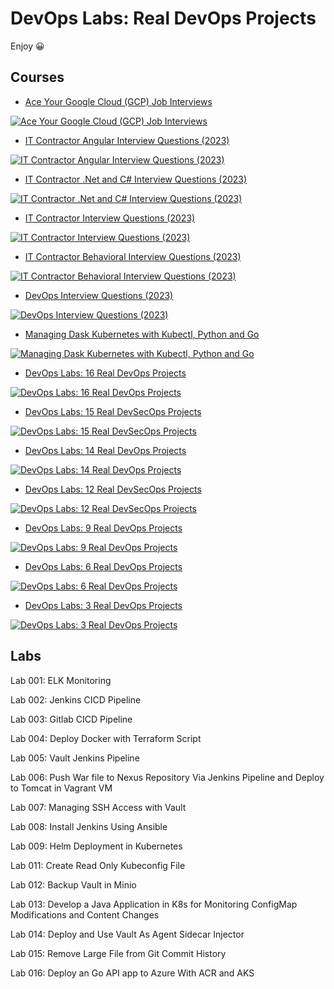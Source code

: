 # DevOps Labs: Real DevOps Projects

Enjoy 😀

## Courses

- [Ace Your Google Cloud (GCP) Job Interviews](https://www.udemy.com/course/it-contractor-google-cloud-gcp-interview-questions-20xx)

<a href="https://www.udemy.com/course/it-contractor-google-cloud-gcp-interview-questions-20xx">![Ace Your Google Cloud (GCP) Job Interviews](course_logo_iw_GCP.png)</a>

- [IT Contractor Angular Interview Questions (2023)](https://www.udemy.com/course/it-contractor-angular-interview-questions-20xx/)

<a href="https://www.udemy.com/course/it-contractor-angular-interview-questions-20xx/">![IT Contractor Angular Interview Questions (2023)](course_logo_iw_Angular.jpg)</a>

- [IT Contractor .Net and C# Interview Questions (2023)](https://www.udemy.com/course/it-contractor-net-and-c-interview-questions-20xx)

<a href="https://www.udemy.com/course/it-contractor-net-and-c-interview-questions-20xx">![IT Contractor .Net and C# Interview Questions (2023)](course_logo_iw_NetC.png)</a>

- [IT Contractor Interview Questions (2023)](https://www.udemy.com/course/it-contractor-interview-questions-20xx)

<a href="https://www.udemy.com/course/it-contractor-interview-questions-20xx">![IT Contractor Interview Questions (2023)](course_logo_iw_IT.jpg)</a>

- [IT Contractor Behavioral Interview Questions (2023)](https://www.udemy.com/course/it-contractor-behavioral-interview-questions-20xx/)

<a href="https://www.udemy.com/course/it-contractor-behavioral-interview-questions-20xx">![IT Contractor Behavioral Interview Questions (2023)](course_logo_iw_Behavioral.png)</a>

- [DevOps Interview Questions (2023)](https://www.udemy.com/course/devops-interview-questions-20xx)

<a href="https://www.udemy.com/course/devops-interview-questions-20xx">![DevOps Interview Questions (2023)](course_logo_iw_DevOps.png)</a>

- [Managing Dask Kubernetes with Kubectl, Python and Go](https://www.udemy.com/course/managing-dask-kubernetes-with-kubectl-python-and-go)

<a href="https://www.udemy.com/course/managing-dask-kubernetes-with-kubectl-python-and-go">![Managing Dask Kubernetes with Kubectl, Python and Go](course_logo_Dask_Backend_Local.png)</a>

- [DevOps Labs: 16 Real DevOps Projects](https://www.udemy.com/course/devops-labs-16-real-devops-projects/)

<a href="https://www.udemy.com/course/devops-labs-16-real-devops-projects/">![DevOps Labs: 16 Real DevOps Projects](course_image_16.jpg)</a>

- [DevOps Labs: 15 Real DevSecOps Projects](https://www.udemy.com/course/devops-labs-15-real-devsecops-projects/)

<a href="https://www.udemy.com/course/devops-labs-15-real-devsecops-projects/">![DevOps Labs: 15 Real DevSecOps Projects](course_image_15.jpg)</a>

- [DevOps Labs: 14 Real DevOps Projects](https://www.udemy.com/course/devops-labs-14-real-devops-projects/)

<a href="https://www.udemy.com/course/devops-labs-14-real-devops-projects/">![DevOps Labs: 14 Real DevOps Projects](course_image_14.jpg)</a>

- [DevOps Labs: 12 Real DevSecOps Projects](https://www.udemy.com/course/devops-labs-12-real-devsecops-projects/)

<a href="https://www.udemy.com/course/devops-labs-12-real-devsecops-projects/">![DevOps Labs: 12 Real DevSecOps Projects](course_image_12.png)</a>

- [DevOps Labs: 9 Real DevOps Projects](https://www.udemy.com/course/devops-labs-9-real-devops-projects/)

<a href="https://www.udemy.com/course/devops-labs-9-real-devops-projects/">![DevOps Labs: 9 Real DevOps Projects](course_image_9.jpg)</a>

- [DevOps Labs: 6 Real DevOps Projects](https://www.udemy.com/course/devops-labs-6-real-devops-projects/)

<a href="https://www.udemy.com/course/devops-labs-6-real-devops-projects/">![DevOps Labs: 6 Real DevOps Projects](course_image_6.jpg)</a>

- [DevOps Labs: 3 Real DevOps Projects](https://www.udemy.com/course/devops-labs-9-real-devops-projects-free-version/)

<a href="https://www.udemy.com/course/devops-labs-9-real-devops-projects-free-version/">![DevOps Labs: 3 Real DevOps Projects](course_image_3.png)</a>

## Labs

Lab 001: ELK Monitoring

Lab 002: Jenkins CICD Pipeline

Lab 003: Gitlab CICD Pipeline

Lab 004: Deploy Docker with Terraform Script

Lab 005: Vault Jenkins Pipeline

Lab 006: Push War file to Nexus Repository Via Jenkins Pipeline and Deploy to Tomcat in Vagrant VM

Lab 007: Managing SSH Access with Vault

Lab 008: Install Jenkins Using Ansible

Lab 009: Helm Deployment in Kubernetes

Lab 011: Create Read Only Kubeconfig File

Lab 012: Backup Vault in Minio

Lab 013: Develop a Java Application in K8s for Monitoring ConfigMap Modifications and Content Changes

Lab 014: Deploy and Use Vault As Agent Sidecar Injector

Lab 015: Remove Large File from Git Commit History

Lab 016: Deploy an Go API app to Azure With ACR and AKS

